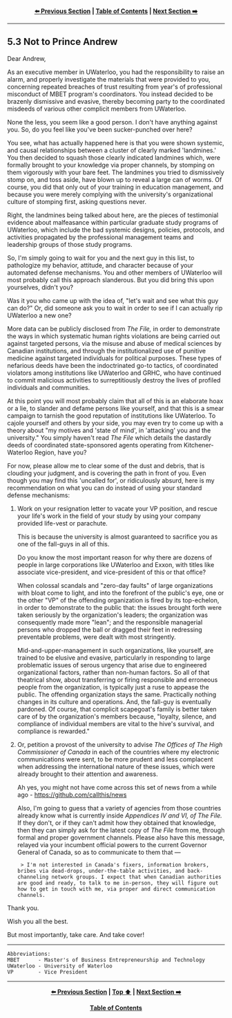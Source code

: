 <div align="center">
  
  **[:arrow_left: Previous Section][Prev] | [Table of Contents][TOC] | [Next Section :arrow_right:][Next]**
  
  [Prev]: ./05-02.md
  [Next]: ./05-04.md
  [TOC]: ./README.md#table-of-contents
  
</div>

---

## 5.3 Not to Prince Andrew

Dear Andrew,

As an executive member in UWaterloo, you had the responsibility to raise an alarm, and properly investigate the materials that were provided to you, concerning repeated breaches of trust resulting from year's of professional misconduct of MBET program's coordinators. You instead decided to be brazenly dismissive and evasive, thereby becoming party to the coordinated misdeeds of various other complicit members from UWaterloo. 

None the less, you seem like a good person. I don't have anything against you. So, do you feel like you've been sucker-punched over here?

You see, what has actually happened here is that you were shown systemic, and causal relationships between a cluster of clearly marked 'landmines.' You then decided to squash those clearly indicated landmines which, were formally brought to your knowledge via proper channels, by stomping on them vigorously with your bare feet. The landmines you tried to dismissively stomp on, and toss aside, have blown up to reveal a large can of worms. Of course, you did that only out of your training in education management, and because you were merely complying with the university's organizational culture of stomping first, asking questions never.   

Right, the landmines being talked about here, are the pieces of testimonial evidence about malfeasance within particular graduate study programs of UWaterloo, which include the bad systemic designs, policies, protocols, and activities propagated by the professional management teams and leadership groups of those study programs.

So, I'm simply going to wait for you and the next guy in this list, to pathologize my behavior, attitude, and character because of your automated defense mechanisms. You and other members of UWaterloo will most probably call this approach slanderous. But you did bring this upon yourselves, didn't you? 

Was it you who came up with the idea of, "let's wait and see what this guy can do?" Or, did someone ask you to wait in order to see if I can actually rip UWaterloo a new one? 

More data can be publicly disclosed from *The File,* in order to demonstrate the ways in which systematic human rights violations are being carried out against targeted persons, via the misuse and abuse of medical sciences by Canadian institutions, and through the institutionalized use of punitive medicine against targeted individuals for political purposes. These types of nefarious deeds have been the indoctrinated go-to tactics, of coordinated violators among institutions like UWaterloo and GRHC, who have continued to commit malicious activities to surreptitiously destroy the lives of profiled individuals and communities. 

At this point you will most probably claim that all of this is an elaborate hoax or a lie, to slander and defame persons like yourself, and that this is a smear campaign to tarnish the good reputation of institutions like UWaterloo. To cajole yourself and others by your side, you may even try to come up with a theory about "my motives and 'state of mind', in 'attacking' you and the university." You simply haven't read *The File* which details the dastardly deeds of coordinated state-sponsored agents operating from Kitchener-Waterloo Region, have you? 

For now, please allow me to clear some of the dust and debris, that is clouding your judgment, and is covering the path in front of you. Even though you may find this 'uncalled for', or ridiculously absurd, here is my recommendation on what you can do instead of using your standard defense mechanisms:

1. Work on your resignation letter to vacate your VP position, and rescue your life's work in the field of your study by using your company provided life-vest or parachute. 

    This is because the university is almost guaranteed to sacrifice you as one of the fall-guys in all of this. 

    Do you know the most important reason for why there are dozens of people in large corporations like UWaterloo and Exxon, with titles like associate vice-president, and vice-president of this or that office? 

    When colossal scandals and "zero-day faults" of large organizations with bloat come to light, and into the forefront of the public's eye, one or the other "VP" of the offending organization is fired by its top-echelon, in order to demonstrate to the public that: the issues brought forth were taken seriously by the organization's leaders; the organization was consequently made more "lean"; and the responsible managerial persons who dropped the ball or dragged their feet in redressing preventable problems, were dealt with most stringently. 

    Mid-and-upper-management in such organizations, like yourself, are trained to be elusive and evasive, particularly in responding to large problematic issues of serous urgency that arise due to engineered organizational factors, rather than non-human factors. So all of that theatrical show, about transferring or firing responsible and erroneous people from the organization, is typically just a ruse to appease the public. The offending organization stays the same. Practically nothing changes in its culture and operations. And, the fall-guy is eventually pardoned. Of course, that complicit scapegoat's family is better taken care of by the organization's members because, "loyalty, silence, and compliance of individual members are vital to the hive's survival, and compliance is rewarded."

1. Or, petition a provost of the university to advise *The Offices of The High Commissioner of Canada* in each of the countries where my electronic communications were sent, to be more prudent and less complacent when addressing the international nature of these issues, which were already brought to their attention and awareness.

    Ah yes, you might not have come across this set of news from a while ago - https://github.com/callthis/news

    Also, I'm going to guess that a variety of agencies from those countries already know what is currently inside *Appendices IV and VI, of The File.* If they don't, or if they can't admit how they obtained that knowledge, then they can simply ask for the latest copy of *The File* from me, through formal and proper government channels. Please also have this message, relayed via your incumbent official powers to the current Governor General of Canada, so as to communicate to them that — 
    
        > I'm not interested in Canada's fixers, information brokers, bribes via dead-drops, under-the-table activities, and back-channeling network groups. I expect that when Canadian authorities are good and ready, to talk to me in-person, they will figure out how to get in touch with me, via proper and direct communication channels. 

Thank you. 

Wish you all the best. 

But most importantly, take care. And take cover!

---

```
Abbreviations:
MBET      - Master's of Business Entrepreneurship and Technology 
UWaterloo - University of Waterloo
VP        - Vice President
```

---
<div align="center">
  
  **[:arrow_left: Previous Section][Prev] | [Top :arrow_up:][Top] | [Next Section :arrow_right:][Next]** 
  
  **[Table of Contents][TOC]**

  [Prev]: ./05-02.md
  [Top]: ./05-03.md#53-not-to-prince-andrew
  [Next]: ./05-04.md
  [TOC]: ./README.md#table-of-contents
  
</div>